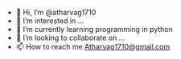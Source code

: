 - 👋 Hi, I’m @atharvag1710
- 👀 I’m interested in ...
- 🌱 I’m currently learning programming in python
- 💞️ I’m looking to collaborate on ...
- 📫 How to reach me Atharvag1710@gmail.com

<!---
atharvag1710/atharvag1710 is a ✨ special ✨ repository because its `README.md` (this file) appears on your GitHub profile.
You can click the Preview link to take a look at your changes.
--->
